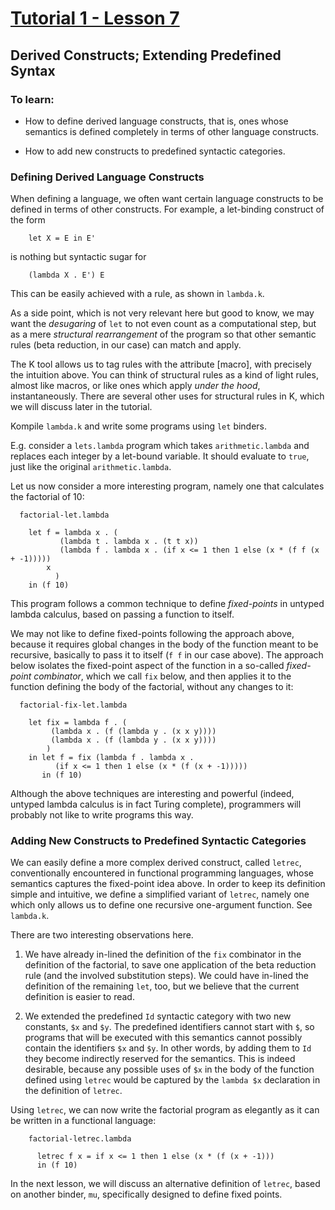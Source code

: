 # [Tutorial 1 - Lesson 7](http://youtu.be/qZWiBaN7zrw)
## Derived Constructs; Extending Predefined Syntax

### To learn:
* How to define derived language constructs, that is, ones whose semantics is defined completely in terms of other language constructs.

* How to add new constructs to predefined syntactic categories.

### Defining Derived Language Constructs
When defining a language, we often want certain language constructs to be defined in terms of other constructs.  For example, a let-binding construct of the form
```
	let X = E in E'
```

is nothing but syntactic sugar for
```
	(lambda X . E') E
```

This can be easily achieved with a rule, as shown in `lambda.k`.

As a side point, which is not very relevant here but good to know, we may want the *desugaring* of `let` to not even count as a computational step, but as a mere *structural rearrangement* of the program so that other semantic rules (beta reduction, in our case) can match and apply.

The K tool allows us to tag rules with the attribute [macro], with precisely the intuition above.  You can think of structural rules as a kind of light rules, almost like macros, or like ones which apply *under the hood*, instantaneously.  There are several other uses for structural rules in K,
which we will discuss later in the tutorial.

Kompile `lambda.k` and write some programs using `let` binders.

E.g. consider a `lets.lambda` program which takes `arithmetic.lambda` and replaces each integer by a let-bound variable.  It should evaluate to `true`, just like the original `arithmetic.lambda`.

Let us now consider a more interesting program, namely one that calculates the factorial of 10:
```
  factorial-let.lambda

	let f = lambda x . (
	       (lambda t . lambda x . (t t x))
	       (lambda f . lambda x . (if x <= 1 then 1 else (x * (f f (x + -1)))))
		x
	      )
	in (f 10)
```

This program follows a common technique to define *fixed-points* in untyped lambda calculus, based on passing a function to itself.

We may not like to define fixed-points following the approach above, because it requires global changes in the body of the function meant to be recursive, basically to pass it to itself (`f f` in our case above).  The approach below isolates the fixed-point aspect of the function in a so-called *fixed-point combinator*, which we call `fix` below, and then applies it to the function defining the body of the factorial, without any changes to it:
```
  factorial-fix-let.lambda

	let fix = lambda f . (
		 (lambda x . (f (lambda y . (x x y))))
		 (lambda x . (f (lambda y . (x x y))))
		)
	in let f = fix (lambda f . lambda x .
		  (if x <= 1 then 1 else (x * (f (x + -1)))))
	   in (f 10)
```

Although the above techniques are interesting and powerful (indeed, untyped lambda calculus is in fact Turing complete), programmers will probably not like to write programs this way.


### Adding New Constructs to Predefined Syntactic Categories
We can easily define a more complex derived construct, called `letrec`, conventionally encountered in functional programming languages, whose semantics captures the fixed-point idea above.  In order to keep its definition simple and intuitive, we define a simplified variant of `letrec`, namely one which only allows us to define one recursive one-argument function.  See `lambda.k`.

There are two interesting observations here.

1. We have already in-lined the definition of the `fix` combinator in the definition of the factorial, to save one application of the beta reduction rule (and the involved substitution steps).  We could have in-lined the definition of the remaining `let`, too, but we believe that the current definition is easier to read.

2. We extended the predefined `Id` syntactic category with two new constants, `$x` and `$y`.  The predefined identifiers cannot start with `$`, so programs that will be executed with this semantics cannot possibly contain the identifiers `$x` and `$y`.  In other words, by adding them to `Id` they become indirectly reserved for the semantics.  This is indeed desirable, because any possible uses of `$x` in the body of the function defined using `letrec` would be captured by the `lambda $x` declaration in the definition of `letrec`.

Using `letrec`, we can now write the factorial program as elegantly as it can be written in a functional language:
```
	factorial-letrec.lambda

	  letrec f x = if x <= 1 then 1 else (x * (f (x + -1)))
	  in (f 10)
```

In the next lesson, we will discuss an alternative definition of `letrec`, based on another binder, `mu`, specifically designed to define fixed points.

